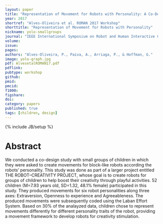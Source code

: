 ```yaml
---
layout: paper
title: "Representation of Movement for Robots with Personality: A Co-Design study with Small Groups of Children"
year: 2017
shortref: "Alves-Oliveira et al. ROMAN 2017 Workshop"
shorttitle: "Representation of Movement for Robots with Personality"
nickname: yolo-smallgroups
journal: "IEEE International Symposium on Robot and Human Interactive Communication (RO-MAN) Workshop on Groups in HRI"
volume: 
issue: 
pages: 
authors: "Alves-Oliveira, P., Paiva, A., Arriaga, P., & Hoffman, G."
image: yolo-graph.jpg
pdf: AlvesetalROMAN17.pdf
pdflink:
pubtype: workshop
github: 
pmid:  
pmcid: 
f1000: 
figshare: 
doi: 
category: papers
published: true
tags: [children, design]
---
```

{% include JB/setup %}

# Abstract 

We conducted a co-design study with small groups of children in which they were asked to create movements for block-like robots according the robots’ personality. This study was done as part of a larger project entitled THE ROBOT–CREATIVITY PROJECT, whose goal is to create robots for groups of children to help boost their creativity through playful activities. 52 children (M=7.93 years old, SD=1.32, 48.1% female) participated in this study. They produced movements for six robot personalities along three axes: Extraversion, Openness to experience and Agreeableness. The produced movements were subsequently coded using the Laban Effort System. Based on 30% of the analayzed data, children chose to represent movements differently for different personality traits of the robot, providing a movement framework to develop robots for creativity stimulation.
